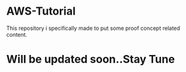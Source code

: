 # AWS-Tutorial
This repository i specifically made to put some proof concept related content.
# Will be updated soon..Stay Tune
